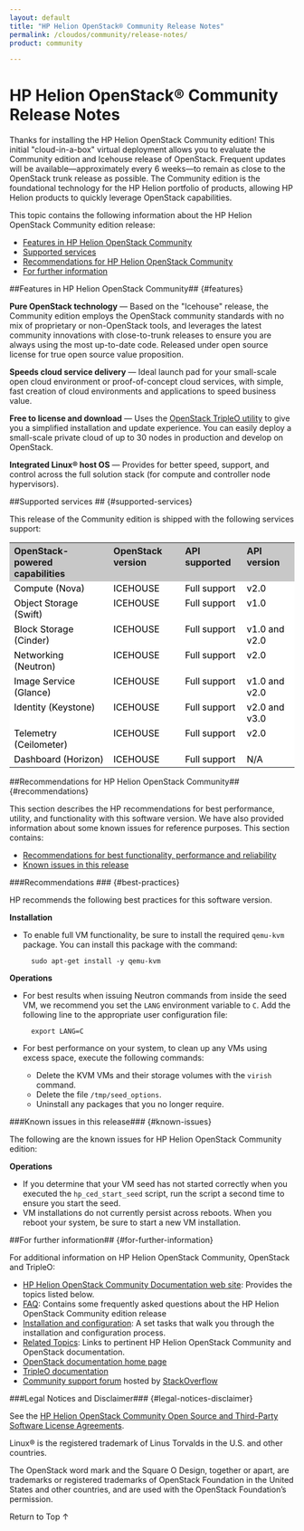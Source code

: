 ```yaml
---
layout: default
title: "HP Helion OpenStack® Community Release Notes"
permalink: /cloudos/community/release-notes/
product: community

---
```

# HP Helion OpenStack&reg; Community Release Notes

<!--**Product Name:** HP Helion OpenStack&reg; Community
**OpenStack&reg; release name:** Icehouse-->

Thanks for installing the HP Helion OpenStack Community edition! This initial "cloud-in-a-box" virtual deployment allows you to evaluate the Community edition and Icehouse release of OpenStack.  Frequent updates will be available—approximately every 6 weeks—to remain as close to the OpenStack trunk release as possible.  The Community edition is the foundational technology for the HP Helion portfolio of products, allowing HP Helion products to quickly leverage OpenStack capabilities.

This topic contains the following information about the HP Helion OpenStack Community edition release:

* [Features in HP Helion OpenStack Community](#features)
* [Supported services](#supported-services)
* [Recommendations for HP Helion OpenStack Community](#recommendations)
* [For further information](#for-further-information) 


##Features in HP Helion OpenStack Community## {#features}

**Pure OpenStack technology** &mdash; Based on the "Icehouse" release, the Community edition employs the OpenStack community standards with no mix of proprietary or non-OpenStack tools, and leverages the latest community innovations with close-to-trunk releases to ensure you are always using the most up-to-date code. Released under open source license for true open source value proposition.

**Speeds cloud service delivery** &mdash; Ideal launch pad for your small-scale open cloud environment or proof-of-concept cloud services, with simple, fast creation of cloud environments and applications to speed business value.

**Free to license and download** &mdash; Uses the [OpenStack TripleO utility](https://wiki.openstack.org/wiki/TripleO) to give you a simplified installation and update experience. You can easily deploy a small-scale private cloud of up to 30 nodes in production and develop on OpenStack.

**Integrated Linux&reg; host OS** &mdash; Provides for better speed, support, and control across the full solution stack (for compute and controller node hypervisors).


##Supported services ## {#supported-services}

This release of the Community edition is shipped with the following services support:

<table style="text-align: left; vertical-align: top;"><tr style="background-color: #C8C8C8; text-align: left; vertical-align: top;"><th>OpenStack-powered capabilities<th>OpenStack version<th>API supported<th>API version<tr style="background-color: white; color: black; text-align: left; vertical-align: top;"><td>Compute (Nova)<td>ICEHOUSE<td>Full support<td>v2.0<tr style="background-color: white; color: black; text-align: left; vertical-align: top;"><td>Object Storage (Swift)<td>ICEHOUSE<td>Full support<td>v1.0<tr style="background-color: white; color: black; text-align: left; vertical-align: top;"><td>Block Storage (Cinder)<td>ICEHOUSE<td>Full support<td>v1.0 and v2.0<tr style="background-color: white; color: black; text-align: left; vertical-align: top;"><td>Networking (Neutron)<td>ICEHOUSE<td>Full support<td>v2.0<tr style="background-color: white; color: black; text-align: left; vertical-align: top;"><td>Image Service (Glance)<td>ICEHOUSE<td>Full support<td>v1.0 and v2.0<tr style="background-color: white; color: black; text-align: left; vertical-align: top;"><td>Identity (Keystone)<td>ICEHOUSE<td>Full support<td>v2.0 and v3.0<tr style="background-color: white; color: black; text-align: left; vertical-align: top;"><td>Telemetry (Ceilometer)<td>ICEHOUSE<td>Full support<td>v2.0<tr style="background-color: white; color: black; text-align: left; vertical-align: top;"><td>Dashboard (Horizon)<td>ICEHOUSE<td>Full support<td>N/A</table>


<!--
## Prerequisites

Note: This section commented out; appears to be a duplicate--and out of date--version of the same information in the install page

This release of the Community edition requires the following:

* [Hardware requirements](#hardwarereqs)
* [System software preparation](#softwareprep)

### Hardware requirements ## {#hardwarereqs}

The [OpenStack TripleO utility](https://wiki.openstack.org/wiki/TripleO) creates several large virtual machines (VMs) as part of the cloud-in-a-box deployment process, so you must use a system that meets or exceeds the following hardware specifications:

* At least 16 GB of RAM
* At least 200 GB of available disk space
* Virtualization support enabled in the BIOS

**Host OS:** Ubuntu 13.10 or 14.04, running on the physical machine
**Supported Guest OS:** Ubuntu 13.10


### Software system preparation ## {softwareprep}

* You must have an Ubuntu 13.10 or 14.04 host operating system installed. Other host operating systems might work but have not been tested. Also, this system will not currently install into a virtual machine.
**Note:** To avoid an install error, where the seed cloud works, but the undercloud and overcloud will not, you must use Ubuntu 13.10 Server **OR** install openssh-server on and Ubuntu 13.10 desktop version and disable all firewalls (ufw). * The host must allow root ssh login.
* The following packages must be installed:
$ sudo apt-get install -y libvirt-bin openvswitch-switch openvswitch-common python-libvirt qemu-system-x86 qemu-kvm
* If you have just installed the libvirt packages, you must reboot or restart libvirt:
$ sudo /etc/init.d/libvirt-bin restart
* Ensure that the root user has a private/public keypair. 1. Login as root:
$ sudo su -
2. Check whether .ssh/id_rsa exists:
      # ls ~root/.ssh/id_rsa
3. If the key does not exist, create one, omitting a passphrase and accepting the defaults by pressing Enter:
      # ssh-keygen -t rsa


-->

##Recommendations for HP Helion OpenStack Community## {#recommendations}

This section describes the HP recommendations for best performance, utility, and functionality with this software version. We have also provided information about some known issues for reference purposes. This section contains:

* [Recommendations for best functionality, performance and reliability](#best-practices) 
* [Known issues in this release](#known-issues) 

###Recommendations ### {#best-practices} 

HP recommends the following best practices for this software version.

**Installation**

* To enable full VM functionality, be sure to install the required `qemu-kvm` package.  You can install this package with the command: 

        sudo apt-get install -y qemu-kvm

**Operations**

* For best results when issuing Neutron commands from inside the seed VM, we recommend you set the `LANG` environment variable to `C`.  Add the following line to the appropriate user configuration file:

        export LANG=C
        
* For best performance on your system, to clean up any VMs using excess space, execute the following commands:
    - Delete the KVM VMs and their storage volumes with the `virish` command.
    - Delete the file `/tmp/seed_options`.
    - Uninstall any packages that you no longer require.

###Known issues in this release### {#known-issues}

The following are the known issues for HP Helion OpenStack Community edition:

**Operations**

* If you determine that your VM seed has not started correctly when you executed the `hp_ced_start_seed` script, run the script a second time to ensure you start the seed.
* VM installations do not currently persist across reboots.  When you reboot your system, be sure to start a new VM installation.


##For further information## {#for-further-information}

For additional information on HP Helion OpenStack Community, OpenStack and TripleO:

* [HP Helion OpenStack Community Documentation web site](/cloudos/community/): Provides the topics listed below.
* [FAQ](/cloudos/community/faqs/): Contains some frequently asked questions about the HP Helion OpenStack Community edition release
* [Installation and configuration](/cloudos/community/install-virtual/): A set tasks that walk you through the installation and configuration process.
* [Related Topics](/cloudos/community/related-links/): Links to pertinent HP Helion OpenStack Community and OpenStack documentation.
* [OpenStack documentation home page](http://docs.openstack.org/)
* [TripleO documentation](https://wiki.openstack.org/wiki/TripleO)
* [Community support forum](LINK) hosted by [StackOverflow](http://stackoverflow.com)


###Legal Notices and Disclaimer### {#legal-notices-disclaimer}

See the [HP Helion OpenStack Community Open Source and Third-Party Software License Agreements](/cloudos/community/community-3rd-party-license-agreements/).

Linux&reg; is the registered trademark of Linus Torvalds in the U.S. and other countries.

The OpenStack word mark and the Square O Design, together or apart, are trademarks or registered trademarks of OpenStack Foundation in the United States and other countries, and are used with the OpenStack Foundation’s permission.


<a href="#top" style="padding:14px 0px 14px 0px; text-decoration: none;"> Return to Top &#8593; </a>
